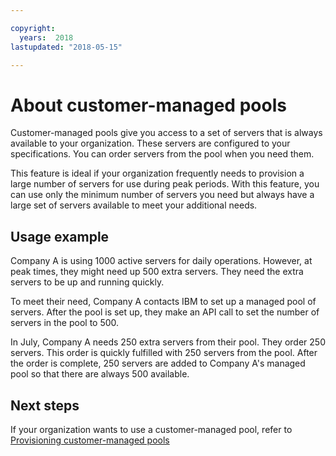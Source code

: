 ```yaml
---

copyright:
  years:  2018
lastupdated: "2018-05-15"

---
```


# About customer-managed pools

Customer-managed pools give you access to a set of servers that is always available to your organization. These servers are configured to your specifications. You can order servers from the pool when you need them.

This feature is ideal if your organization frequently needs to provision a large number of servers for use during peak periods. With this feature, you can use only the minimum number of servers you need but always have a large set of servers available to meet your additional needs.

## Usage example

Company A is using 1000 active servers for daily operations. However, at peak times, they might need up 500 extra servers. They need the extra servers to be up and running quickly.

To meet their need, Company A contacts IBM to set up a managed pool of servers. After the pool is set up, they make an API call to set the number of servers in the pool to 500.

In July, Company A needs 250 extra servers from their pool. They order 250 servers. This order is quickly fulfilled with 250 servers from the pool. After the order is complete, 250 servers are added to Company A's managed pool so that there are always 500 available.


## Next steps

If your organization wants to use a customer-managed pool, refer to [Provisioning customer-managed pools](/docs/bare-metal/managedPool_provision.html)
